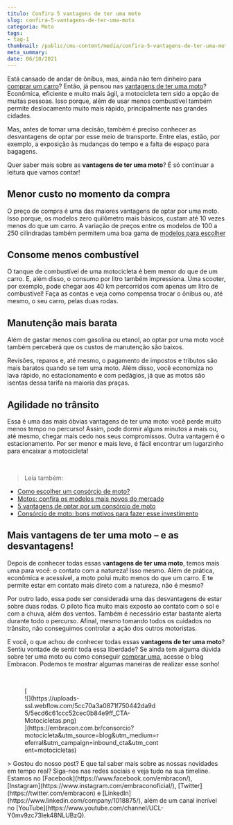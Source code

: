 ```yaml
---
titulo: Confira 5 vantagens de ter uma moto
slug: confira-5-vantagens-de-ter-uma-moto
categoria: Moto
tags:
- tag-1
thumbnail: /public/cms-content/media/confira-5-vantagens-de-ter-uma-moto.jpg
meta_summary: 
date: 06/10/2021
---
```

Está cansado de andar de ônibus, mas, ainda não tem dinheiro para [comprar um carro](https://www.embracon.com.br/blog/carro-ou-moto-qual-e-melhor-para-voce)? Então, já pensou nas [vantagens de ter uma moto](https://www.embracon.com.br/blog/5-vantagens-consorcio-de-moto)? Econômica, eficiente e muito mais ágil, a motocicleta tem sido a opção de muitas pessoas. Isso porque, além de usar menos combustível também permite deslocamento muito mais rápido, principalmente nas grandes cidades.

Mas, antes de tomar uma decisão, também é preciso conhecer as desvantagens de optar por esse meio de transporte. Entre elas, estão, por exemplo, a exposição às mudanças do tempo e a falta de espaço para bagagens.

Quer saber mais sobre as **vantagens de ter uma moto**? É só continuar a leitura que vamos contar!

**Menor custo no momento da compra**
------------------------------------

O preço de compra é uma das maiores vantagens de optar por uma moto. Isso porque, os modelos zero quilômetro mais básicos, custam até 10 vezes menos do que um carro. A variação de preços entre os modelos de 100 a 250 cilindradas também permitem uma boa gama de [modelos para escolher](https://www.embracon.com.br/blog/motos-confira-os-modelos-mais-novos-do-mercado)

**Consome menos combustível**
-----------------------------

O tanque de combustível de uma motocicleta é bem menor do que de um carro. E, além disso, o consumo por litro também impressiona. Uma scooter, por exemplo, pode chegar aos 40 km percorridos com apenas um litro de combustível! Faça as contas e veja como compensa trocar o ônibus ou, até mesmo, o seu carro, pelas duas rodas.

**Manutenção mais barata**
--------------------------

Além de gastar menos com gasolina ou etanol, ao optar por uma moto você também perceberá que os custos de manutenção são baixos.

Revisões, reparos e, até mesmo, o pagamento de impostos e tributos são mais baratos quando se tem uma moto. Além disso, você economiza no lava rápido, no estacionamento e com pedágios, já que as motos são isentas dessa tarifa na maioria das praças.

**Agilidade no trânsito**
-------------------------

Essa é uma das mais óbvias vantagens de ter uma moto: você perde muito menos tempo no percurso! Assim, pode dormir alguns minutos a mais ou, até mesmo, chegar mais cedo nos seus compromissos. Outra vantagem é o estacionamento. Por ser menor e mais leve, é fácil encontrar um lugarzinho para encaixar a motocicleta!

‍

> Leia também:

- [Como escolher um consórcio de moto?](https://www.embracon.com.br/blog/como-escolher-um-consorcio-de-moto)
- [Motos: confira os modelos mais novos do mercado](https://www.embracon.com.br/blog/motos-confira-os-modelos-mais-novos-do-mercado)
- [5 vantagens de optar por um consórcio de moto](https://www.embracon.com.br/blog/5-vantagens-consorcio-de-moto)
- [Consórcio de moto: bons motivos para fazer esse investimento](https://www.embracon.com.br/blog/consorcio-de-moto-bons-motivos-para-fazer-esse-investimento)

**Mais vantagens de ter uma moto – e as desvantagens!**
-------------------------------------------------------

Depois de conhecer todas essas v**antagens de ter uma moto**, temos mais uma para você: o contato com a natureza! Isso mesmo. Além de prática, econômica e acessível, a moto polui muito menos do que um carro. E te permite estar em contato mais direto com a natureza, não é mesmo?

Por outro lado, essa pode ser considerada uma das desvantagens de estar sobre duas rodas. O piloto fica muito mais exposto ao contato com o sol e com a chuva, além dos ventos. Também é necessário estar bastante alerta durante todo o percurso. Afinal, mesmo tomando todos os cuidados no trânsito, não conseguimos controlar a ação dos outros motoristas.

E você, o que achou de conhecer todas essas **vantagens de ter uma moto**? Sentiu vontade de sentir toda essa liberdade? Se ainda tem alguma dúvida sobre ter uma moto ou como conseguir [comprar uma](https://www.embracon.com.br/consorcio-motos), acesse o blog Embracon. Podemos te mostrar algumas maneiras de realizar esse sonho!

‍

<figure class="w-richtext-figure-type-image w-richtext-align-center" style="max-width:310px">[<div>![](https://uploads-ssl.webflow.com/5cc70a3a0871f750442da9d5/5ecd6c61ccc52cec0b84e9ff_CTA-Motocicletas.png)</div>](https://embracon.com.br/consorcio?motocicleta&utm_source=blog&utm_medium=referral&utm_campaign=inbound_cta&utm_content=motocicletas)</figure>> Gostou do nosso post? E que tal saber mais sobre as nossas novidades em tempo real? Siga-nos nas redes sociais e veja tudo na sua timeline. Estamos no [Facebook](https://www.facebook.com/embracon/), [Instagram](https://www.instagram.com/embraconoficial/), [Twitter](https://twitter.com/embracon) e [LinkedIn](https://www.linkedin.com/company/1018875/), além de um canal incrível no [YouTube](https://www.youtube.com/channel/UCL-Y0mv9zc73Iek48NLUBzQ).
